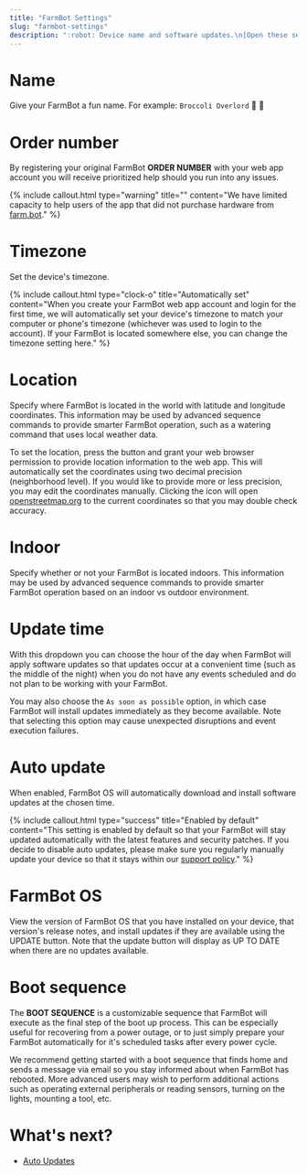 ```yaml
---
title: "FarmBot Settings"
slug: "farmbot-settings"
description: ":robot: Device name and software updates.\n[Open these settings in the app](https://my.farm.bot/app/designer/settings?highlight=farmbot)"
---
```



# Name

Give your FarmBot a fun name. For example: `Broccoli Overlord` 🥦 🤖

# Order number

By registering your original FarmBot **ORDER NUMBER** with your web app account you will receive prioritized help should you run into any issues.

{%
include callout.html
type="warning"
title=""
content="We have limited capacity to help users of the app that did not purchase hardware from [farm.bot](https://farm.bot)."
%}

# Timezone

Set the device's timezone.

{%
include callout.html
type="clock-o"
title="Automatically set"
content="When you create your FarmBot web app account and login for the first time, we will automatically set your device's timezone to match your computer or phone's timezone (whichever was used to login to the account). If your FarmBot is located somewhere else, you can change the timezone setting here."
%}

# Location

Specify where FarmBot is located in the world with latitude and longitude coordinates. This information may be used by advanced sequence commands to provide smarter FarmBot operation, such as a watering command that uses local weather data.

To set the location, press the <span class="fb-button fb-blue"><i class='fa fa-crosshairs'></i></span> button and grant your web browser permission to provide location information to the web app. This will automatically set the coordinates using two decimal precision (neighborhood level). If you would like to provide more or less precision, you may edit the coordinates manually. Clicking the <i class='fa fa-map'></i> icon will open [openstreetmap.org](https://www.openstreetmap.org) to the current coordinates so that you may double check accuracy.

# Indoor

Specify whether or not your FarmBot is located indoors. This information may be used by advanced sequence commands to provide smarter FarmBot operation based on an indoor vs outdoor environment.

# Update time

With this dropdown you can choose the hour of the day when FarmBot will apply software updates so that updates occur at a convenient time (such as the middle of the night) when you do not have any events scheduled and do not plan to be working with your FarmBot.

You may also choose the `As soon as possible` option, in which case FarmBot will install updates immediately as they become available. Note that selecting this option may cause unexpected disruptions and event execution failures.

# Auto update

When enabled, FarmBot OS will automatically download and install software updates at the chosen time.

{%
include callout.html
type="success"
title="Enabled by default"
content="This setting is enabled by default so that your FarmBot will stay updated automatically with the latest features and security patches. If you decide to disable auto updates, please make sure you regularly manually update your device so that it stays within our [support policy](../../docs/troubleshooting/support-policy.md)."
%}

# FarmBot OS

View the version of FarmBot OS that you have installed on your device, that version's release notes, and install updates if they are available using the <span class="fb-button fb-green">UPDATE</span> button. Note that the update button will display as <span class="fb-button fb-gray">UP TO DATE</span> when there are no updates available.

# Boot sequence

The **BOOT SEQUENCE** is a customizable sequence that FarmBot will execute as the final step of the boot up process. This can be especially useful for recovering from a power outage, or to just simply prepare your FarmBot automatically for it's scheduled tasks after every power cycle.

We recommend getting started with a boot sequence that finds home and sends a message via email so you stay informed about when FarmBot has rebooted. More advanced users may wish to perform additional actions such as operating external peripherals or reading sensors, turning on the lights, mounting a tool, etc.

# What's next?

 * [Auto Updates](../../farmbot-os/intro/auto-updates.md)
